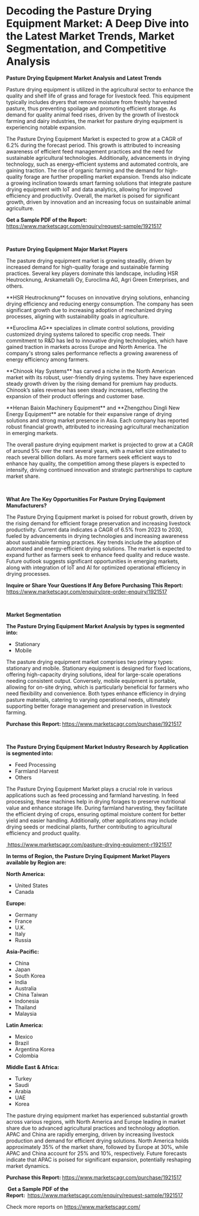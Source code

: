 <p><h1>Decoding the Pasture Drying Equipment Market: A Deep Dive into the Latest Market Trends, Market Segmentation, and Competitive Analysis</h1></p><p><strong>Pasture Drying Equipment Market Analysis and Latest Trends</strong></p>
<p><p>Pasture drying equipment is utilized in the agricultural sector to enhance the quality and shelf life of grass and forage for livestock feed. This equipment typically includes dryers that remove moisture from freshly harvested pasture, thus preventing spoilage and promoting efficient storage. As demand for quality animal feed rises, driven by the growth of livestock farming and dairy industries, the market for pasture drying equipment is experiencing notable expansion.</p><p>The Pasture Drying Equipment Market is expected to grow at a CAGR of 6.2% during the forecast period. This growth is attributed to increasing awareness of efficient feed management practices and the need for sustainable agricultural technologies. Additionally, advancements in drying technology, such as energy-efficient systems and automated controls, are gaining traction. The rise of organic farming and the demand for high-quality forage are further propelling market expansion. Trends also indicate a growing inclination towards smart farming solutions that integrate pasture drying equipment with IoT and data analytics, allowing for improved efficiency and productivity. Overall, the market is poised for significant growth, driven by innovation and an increasing focus on sustainable animal agriculture.</p></p>
<p><strong>Get a Sample PDF of the Report:&nbsp;</strong> <a href="https://www.marketscagr.com/enquiry/request-sample/1921517?utm_campaign=1869&utm_medium=2&utm_source=Github&utm_content=ia&utm_term=01032025&utm_id=pasture-drying-equipment">https://www.marketscagr.com/enquiry/request-sample/1921517</a></p>
<p>&nbsp;</p>
<p><strong>Pasture Drying Equipment Major Market Players</strong></p>
<p><p>The pasture drying equipment market is growing steadily, driven by increased demand for high-quality forage and sustainable farming practices. Several key players dominate this landscape, including HSR Heutrocknung, Arskametalli Oy, Euroclima AG, Agri Green Enterprises, and others.</p><p>**HSR Heutrocknung** focuses on innovative drying solutions, enhancing drying efficiency and reducing energy consumption. The company has seen significant growth due to increasing adoption of mechanized drying processes, aligning with sustainability goals in agriculture.</p><p>**Euroclima AG** specializes in climate control solutions, providing customized drying systems tailored to specific crop needs. Their commitment to R&D has led to innovative drying technologies, which have gained traction in markets across Europe and North America. The company's strong sales performance reflects a growing awareness of energy efficiency among farmers.</p><p>**Chinook Hay Systems** has carved a niche in the North American market with its robust, user-friendly drying systems. They have experienced steady growth driven by the rising demand for premium hay products. Chinook’s sales revenue has seen steady increases, reflecting the expansion of their product offerings and customer base.</p><p>**Henan Baixin Machinery Equipment** and **Zhengzhou Dingli New Energy Equipment** are notable for their expansive range of drying solutions and strong market presence in Asia. Each company has reported robust financial growth, attributed to increasing agricultural mechanization in emerging markets.</p><p>The overall pasture drying equipment market is projected to grow at a CAGR of around 5% over the next several years, with a market size estimated to reach several billion dollars. As more farmers seek efficient ways to enhance hay quality, the competition among these players is expected to intensify, driving continued innovation and strategic partnerships to capture market share.</p></p>
<p>&nbsp;</p>
<p><strong>What Are The Key Opportunities For Pasture Drying Equipment Manufacturers?</strong></p>
<p><p>The Pasture Drying Equipment market is poised for robust growth, driven by the rising demand for efficient forage preservation and increasing livestock productivity. Current data indicates a CAGR of 6.5% from 2023 to 2030, fueled by advancements in drying technologies and increasing awareness about sustainable farming practices. Key trends include the adoption of automated and energy-efficient drying solutions. The market is expected to expand further as farmers seek to enhance feed quality and reduce waste. Future outlook suggests significant opportunities in emerging markets, along with integration of IoT and AI for optimized operational efficiency in drying processes.</p></p>
<p><strong>Inquire or Share Your Questions If Any Before Purchasing This Report:</strong> <a href="https://www.marketscagr.com/enquiry/pre-order-enquiry/1921517?utm_campaign=1869&utm_medium=2&utm_source=Github&utm_content=ia&utm_term=01032025&utm_id=pasture-drying-equipment">https://www.marketscagr.com/enquiry/pre-order-enquiry/1921517</a></p>
<p>&nbsp;</p>
<p><strong>Market Segmentation</strong></p>
<p><strong>The Pasture Drying Equipment Market Analysis by types is segmented into:</strong></p>
<p><ul><li>Stationary</li><li>Mobile</li></ul></p>
<p><p>The pasture drying equipment market comprises two primary types: stationary and mobile. Stationary equipment is designed for fixed locations, offering high-capacity drying solutions, ideal for large-scale operations needing consistent output. Conversely, mobile equipment is portable, allowing for on-site drying, which is particularly beneficial for farmers who need flexibility and convenience. Both types enhance efficiency in drying pasture materials, catering to varying operational needs, ultimately supporting better forage management and preservation in livestock farming.</p></p>
<p><strong>Purchase this Report:&nbsp;</strong><a href="https://www.marketscagr.com/purchase/1921517?utm_campaign=1869&utm_medium=2&utm_source=Github&utm_content=ia&utm_term=01032025&utm_id=pasture-drying-equipment">https://www.marketscagr.com/purchase/1921517</a></p>
<p>&nbsp;</p>
<p><strong>The Pasture Drying Equipment Market Industry Research by Application is segmented into:</strong></p>
<p><ul><li>Feed Processing</li><li>Farmland Harvest</li><li>Others</li></ul></p>
<p><p>The Pasture Drying Equipment Market plays a crucial role in various applications such as feed processing and farmland harvesting. In feed processing, these machines help in drying forages to preserve nutritional value and enhance storage life. During farmland harvesting, they facilitate the efficient drying of crops, ensuring optimal moisture content for better yield and easier handling. Additionally, other applications may include drying seeds or medicinal plants, further contributing to agricultural efficiency and product quality.</p></p>
<p><a href="https://www.marketscagr.com/pasture-drying-equipment-r1921517?utm_campaign=1869&utm_medium=2&utm_source=Github&utm_content=ia&utm_term=01032025&utm_id=pasture-drying-equipment">&nbsp;https://www.marketscagr.com/pasture-drying-equipment-r1921517</a></p>
<p><strong>In terms of Region, the Pasture Drying Equipment Market Players available by Region are:</strong></p>
<p>
    <p> <strong> North America: </strong>
        <ul>
            <li>United States</li>
            <li>Canada</li>
        </ul>
        </p> 
    <p> <strong> Europe: </strong>
        <ul>
            <li>Germany</li>
            <li>France</li>
            <li>U.K.</li>
            <li>Italy</li>
            <li>Russia</li>
        </ul>
        </p> 
    <p> <strong> Asia-Pacific: </strong>
        <ul>
            <li>China</li>
            <li>Japan</li>
            <li>South Korea</li>
            <li>India</li>
            <li>Australia</li>
            <li>China Taiwan</li>
            <li>Indonesia</li>
            <li>Thailand</li>
            <li>Malaysia</li>
        </ul>
        </p> 
    <p> <strong> Latin America: </strong>
        <ul>
            <li>Mexico</li>
            <li>Brazil</li>
            <li>Argentina Korea</li>
            <li>Colombia</li>
        </ul>
        </p> 
    <p> <strong> Middle East & Africa: </strong>
        <ul>
            <li>Turkey</li>
            <li>Saudi</li>
            <li>Arabia</li>
            <li>UAE</li>
            <li>Korea</li>
        </ul>
    </p>
    </p>
<p><p>The pasture drying equipment market has experienced substantial growth across various regions, with North America and Europe leading in market share due to advanced agricultural practices and technology adoption. APAC and China are rapidly emerging, driven by increasing livestock production and demand for efficient drying solutions. North America holds approximately 35% of the market share, followed by Europe at 30%, while APAC and China account for 25% and 10%, respectively. Future forecasts indicate that APAC is poised for significant expansion, potentially reshaping market dynamics.</p></p>
<p><strong>Purchase this Report: </strong><a href="https://www.marketscagr.com/purchase/1921517?utm_campaign=1869&utm_medium=2&utm_source=Github&utm_content=ia&utm_term=01032025&utm_id=pasture-drying-equipment">https://www.marketscagr.com/purchase/1921517</a></p>
<p>&nbsp;<strong>Get a Sample PDF of the Report:&nbsp;&nbsp;</strong><a href="https://www.marketscagr.com/enquiry/request-sample/1921517?utm_campaign=1869&utm_medium=2&utm_source=Github&utm_content=ia&utm_term=01032025&utm_id=pasture-drying-equipment">https://www.marketscagr.com/enquiry/request-sample/1921517</a></p>
<p><strong></strong></p>
<p>Check more reports on <a href="https://www.marketscagr.com/?utm_campaign=1869&utm_medium=2&utm_source=Github&utm_content=ia&utm_term=01032025&utm_id=pasture-drying-equipment">https://www.marketscagr.com/</a></p>